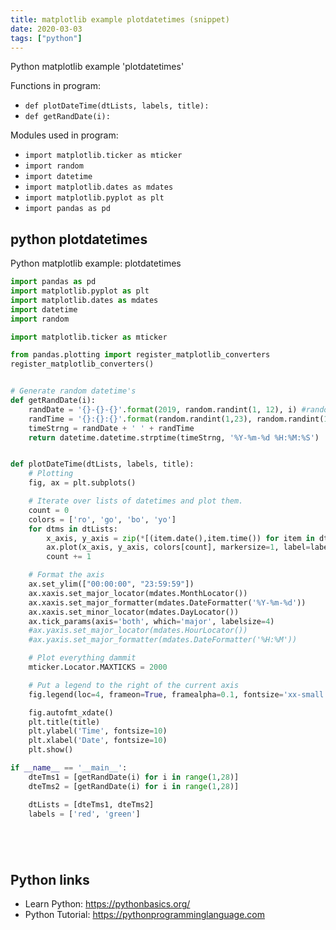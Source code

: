 ```yaml
---
title: matplotlib example plotdatetimes (snippet)
date: 2020-03-03
tags: ["python"]
---
```

Python matplotlib example 'plotdatetimes'

Functions in program: 
* `def plotDateTime(dtLists, labels, title): `
* `def getRandDate(i):`

Modules used in program: 
* `import matplotlib.ticker as mticker`
* `import random`
* `import datetime`
* `import matplotlib.dates as mdates`
* `import matplotlib.pyplot as plt`
* `import pandas as pd`

## python plotdatetimes

Python matplotlib example: plotdatetimes

```python
import pandas as pd
import matplotlib.pyplot as plt
import matplotlib.dates as mdates
import datetime
import random

import matplotlib.ticker as mticker

from pandas.plotting import register_matplotlib_converters
register_matplotlib_converters()


# Generate random datetime's
def getRandDate(i):
	randDate = '{}-{}-{}'.format(2019, random.randint(1, 12), i) #random.randint(1,28))
	randTime = '{}:{}:{}'.format(random.randint(1,23), random.randint(1,59), random.randint(1,59))
	timeStrng = randDate + ' ' + randTime
	return datetime.datetime.strptime(timeStrng, '%Y-%m-%d %H:%M:%S')


def plotDateTime(dtLists, labels, title): 
	# Plotting
	fig, ax = plt.subplots()

	# Iterate over lists of datetimes and plot them. 
	count = 0 
	colors = ['ro', 'go', 'bo', 'yo']
	for dtms in dtLists:
		x_axis, y_axis = zip(*[(item.date(),item.time()) for item in dtms])
		ax.plot(x_axis, y_axis, colors[count], markersize=1, label=labels[count])
		count += 1

	# Format the axis
	ax.set_ylim(["00:00:00", "23:59:59"])
	ax.xaxis.set_major_locator(mdates.MonthLocator())
	ax.xaxis.set_major_formatter(mdates.DateFormatter('%Y-%m-%d')) 
	ax.xaxis.set_minor_locator(mdates.DayLocator())
	ax.tick_params(axis='both', which='major', labelsize=4)
	#ax.yaxis.set_major_locator(mdates.HourLocator()) 
	#ax.yaxis.set_major_formatter(mdates.DateFormatter('%H:%M'))

	# Plot everything dammit
	mticker.Locator.MAXTICKS = 2000

	# Put a legend to the right of the current axis
	fig.legend(loc=4, frameon=True, framealpha=0.1, fontsize='xx-small', bbox_to_anchor=(1, 0.5)) # loc=0

	fig.autofmt_xdate()
	plt.title(title)
	plt.ylabel('Time', fontsize=10)
	plt.xlabel('Date', fontsize=10)
	plt.show()

if __name__ == '__main__':
	dteTms1 = [getRandDate(i) for i in range(1,28)]
	dteTms2 = [getRandDate(i) for i in range(1,28)]

	dtLists = [dteTms1, dteTms2]
	labels = ['red', 'green']






```

## Python links

- Learn Python: https://pythonbasics.org/
- Python Tutorial: https://pythonprogramminglanguage.com
